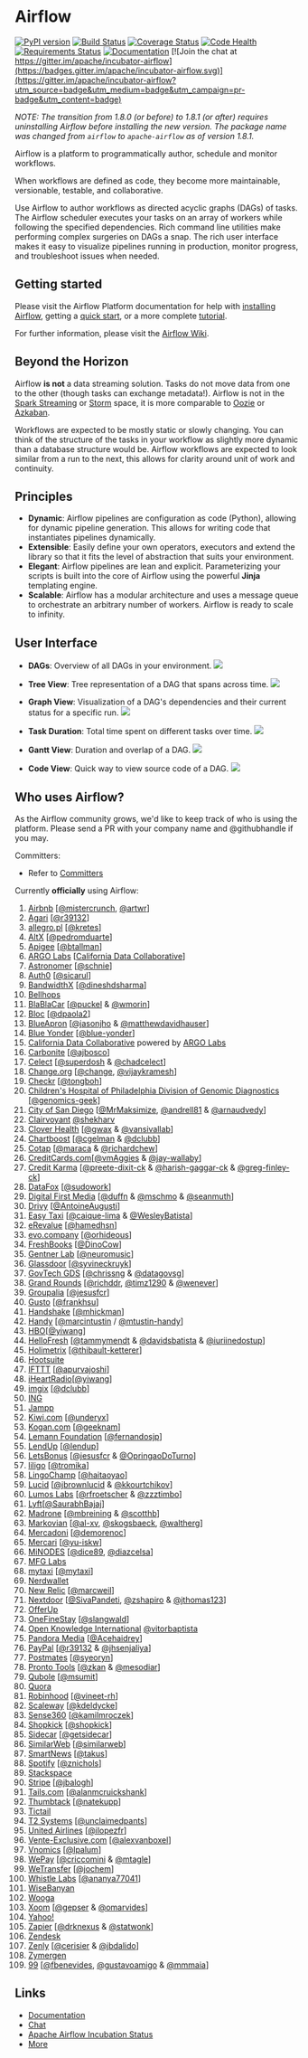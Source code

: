 # Airflow

[![PyPI version](https://badge.fury.io/py/apache-airflow.svg)](https://badge.fury.io/py/apache-airflow) [![Build Status](https://travis-ci.org/apache/incubator-airflow.svg)](https://travis-ci.org/apache/incubator-airflow) [![Coverage Status](https://img.shields.io/codecov/c/github/apache/incubator-airflow/master.svg)](https://codecov.io/github/apache/incubator-airflow?branch=master) [![Code Health](https://landscape.io/github/apache/incubator-airflow/master/landscape.svg?style=flat)](https://landscape.io/github/apache/incubator-airflow/master) [![Requirements Status](https://requires.io/github/apache/incubator-airflow/requirements.svg?branch=master)](https://requires.io/github/apache/incubator-airflow/requirements/?branch=master) [![Documentation](https://img.shields.io/badge/docs-pythonhosted-blue.svg)](http://pythonhosted.org/airflow/) [![Join the chat at https://gitter.im/apache/incubator-airflow](https://badges.gitter.im/apache/incubator-airflow.svg)](https://gitter.im/apache/incubator-airflow?utm_source=badge&utm_medium=badge&utm_campaign=pr-badge&utm_content=badge)

_NOTE: The transition from 1.8.0 (or before) to 1.8.1 (or after) requires uninstalling Airflow before installing the new version. The package name was changed from `airflow` to `apache-airflow` as of version 1.8.1._

Airflow is a platform to programmatically author, schedule and monitor workflows.

When workflows are defined as code, they become more maintainable, versionable, testable, and collaborative.

Use Airflow to author workflows as directed acyclic graphs (DAGs) of tasks. The Airflow scheduler executes your tasks on an array of workers while following the specified dependencies. Rich command line utilities make performing complex surgeries on DAGs a snap. The rich user interface makes it easy to visualize pipelines running in production, monitor progress, and troubleshoot issues when needed.

## Getting started

Please visit the Airflow Platform documentation for help with [installing Airflow](http://pythonhosted.org/airflow/installation.html), getting a [quick start](http://pythonhosted.org/airflow/start.html), or a more complete [tutorial](http://pythonhosted.org/airflow/tutorial.html).

For further information, please visit the [Airflow Wiki](https://cwiki.apache.org/confluence/display/AIRFLOW/Airflow+Home).

## Beyond the Horizon

Airflow **is not** a data streaming solution. Tasks do not move data from one to the other (though tasks can exchange metadata!). Airflow is not in the [Spark Streaming](http://spark.apache.org/streaming/) or [Storm](https://storm.apache.org/) space, it is more comparable to [Oozie](http://oozie.apache.org/) or [Azkaban](https://azkaban.github.io/).

Workflows are expected to be mostly static or slowly changing. You can think of the structure of the tasks in your workflow as slightly more dynamic than a database structure would be. Airflow workflows are expected to look similar from a run to the next, this allows for clarity around unit of work and continuity.

## Principles

- **Dynamic**: Airflow pipelines are configuration as code (Python), allowing for dynamic pipeline generation. This allows for writing code that instantiates pipelines dynamically.
- **Extensible**: Easily define your own operators, executors and extend the library so that it fits the level of abstraction that suits your environment.
- **Elegant**: Airflow pipelines are lean and explicit. Parameterizing your scripts is built into the core of Airflow using the powerful **Jinja** templating engine.
- **Scalable**: Airflow has a modular architecture and uses a message queue to orchestrate an arbitrary number of workers. Airflow is ready to scale to infinity.

## User Interface

- **DAGs**: Overview of all DAGs in your environment. ![](/docs/img/dags.png)

- **Tree View**: Tree representation of a DAG that spans across time. ![](/docs/img/tree.png)

- **Graph View**: Visualization of a DAG's dependencies and their current status for a specific run. ![](/docs/img/graph.png)

- **Task Duration**: Total time spent on different tasks over time. ![](/docs/img/duration.png)

- **Gantt View**: Duration and overlap of a DAG. ![](/docs/img/gantt.png)

- **Code View**: Quick way to view source code of a DAG. ![](/docs/img/code.png)

## Who uses Airflow?

As the Airflow community grows, we'd like to keep track of who is using the platform. Please send a PR with your company name and @githubhandle if you may.

Committers:

- Refer to [Committers](https://cwiki.apache.org/confluence/display/AIRFLOW/Committers)

Currently **officially** using Airflow:

1. [Airbnb](http://airbnb.io/) [[@mistercrunch](https://github.com/mistercrunch), [@artwr](https://github.com/artwr)]
2. [Agari](https://github.com/agaridata) [[@r39132](https://github.com/r39132)]
3. [allegro.pl](http://allegro.tech/) [[@kretes](https://github.com/kretes)]
4. [AltX](https://www.getaltx.com/about) [[@pedromduarte](https://github.com/pedromduarte)]
5. [Apigee](https://apigee.com) [[@btallman](https://github.com/btallman)]
6. [ARGO Labs](http://www.argolabs.org) [[California Data Collaborative](https://github.com/California-Data-Collaborative)]
7. [Astronomer](http://www.astronomer.io) [[@schnie](https://github.com/schnie)]
8. [Auth0](https://auth0.com) [[@sicarul](https://github.com/sicarul)]
9. [BandwidthX](http://www.bandwidthx.com) [[@dineshdsharma](https://github.com/dineshdsharma)]
10. [Bellhops](https://github.com/bellhops)
11. [BlaBlaCar](https://www.blablacar.com) [[@puckel](https://github.com/puckel) & [@wmorin](https://github.com/wmorin)]
12. [Bloc](https://www.bloc.io) [[@dpaola2](https://github.com/dpaola2)]
13. [BlueApron](https://www.blueapron.com) [[@jasonjho](https://github.com/jasonjho) & [@matthewdavidhauser](https://github.com/matthewdavidhauser)]
14. [Blue Yonder](http://www.blue-yonder.com) [[@blue-yonder](https://github.com/blue-yonder)]
15. [California Data Collaborative](https://github.com/California-Data-Collaborative) powered by [ARGO Labs](http://www.argolabs.org)
16. [Carbonite](https://www.carbonite.com) [[@ajbosco](https://github.com/ajbosco)]
17. [Celect](http://www.celect.com) [[@superdosh](https://github.com/superdosh) & [@chadcelect](https://github.com/chadcelect)]
18. [Change.org](https://www.change.org) [[@change](https://github.com/change), [@vijaykramesh](https://github.com/vijaykramesh)]
19. [Checkr](https://checkr.com) [[@tongboh](https://github.com/tongboh)]
20. [Children's Hospital of Philadelphia Division of Genomic Diagnostics](http://www.chop.edu/centers-programs/division-genomic-diagnostics) [[@genomics-geek]](https://github.com/genomics-geek/)
21. [City of San Diego](http://sandiego.gov) [[@MrMaksimize](https://github.com/mrmaksimize), [@andrell81](https://github.com/andrell81) & [@arnaudvedy](https://github.com/arnaudvedy)]
22. [Clairvoyant](https://clairvoyantsoft.com) [@shekharv](https://github.com/shekharv)
23. [Clover Health](https://www.cloverhealth.com) [[@gwax](https://github.com/gwax) & [@vansivallab](https://github.com/vansivallab)]
24. [Chartboost](https://www.chartboost.com) [[@cgelman](https://github.com/cgelman) & [@dclubb](https://github.com/dclubb)]
25. [Cotap](https://github.com/cotap/) [[@maraca](https://github.com/maraca) & [@richardchew](https://github.com/richardchew)]
26. [CreditCards.com](https://www.creditcards.com/)[[@vmAggies](https://github.com/vmAggies) & [@jay-wallaby](https://github.com/jay-wallaby)]
27. [Credit Karma](https://www.creditkarma.com/) [[@preete-dixit-ck](https://github.com/preete-dixit-ck) & [@harish-gaggar-ck](https://github.com/harish-gaggar-ck) & [@greg-finley-ck](https://github.com/greg-finley-ck)]
28. [DataFox](https://www.datafox.com/) [[@sudowork](https://github.com/sudowork)]
29. [Digital First Media](http://www.digitalfirstmedia.com/) [[@duffn](https://github.com/duffn) & [@mschmo](https://github.com/mschmo) & [@seanmuth](https://github.com/seanmuth)]
30. [Drivy](https://www.drivy.com) [[@AntoineAugusti](https://github.com/AntoineAugusti)]
31. [Easy Taxi](http://www.easytaxi.com/) [[@caique-lima](https://github.com/caique-lima) & [@WesleyBatista](https://github.com/WesleyBatista)]
32. [eRevalue](https://www.datamaran.com) [[@hamedhsn](https://github.com/hamedhsn)]
33. [evo.company](https://evo.company/) [[@orhideous](https://github.com/orhideous)]
34. [FreshBooks](https://github.com/freshbooks) [[@DinoCow](https://github.com/DinoCow)]
35. [Gentner Lab](http://github.com/gentnerlab) [[@neuromusic](https://github.com/neuromusic)]
36. [Glassdoor](https://github.com/Glassdoor) [[@syvineckruyk](https://github.com/syvineckruyk)]
37. [GovTech GDS](https://gds-gov.tech) [[@chrissng](https://github.com/chrissng) & [@datagovsg](https://github.com/datagovsg)]
38. [Grand Rounds](https://www.grandrounds.com/) [[@richddr](https://github.com/richddr), [@timz1290](https://github.com/timz1290) & [@wenever](https://github.com/@wenever)]
39. [Groupalia](http://es.groupalia.com) [[@jesusfcr](https://github.com/jesusfcr)]
40. [Gusto](https://gusto.com) [[@frankhsu](https://github.com/frankhsu)]
41. [Handshake](https://joinhandshake.com/) [[@mhickman](https://github.com/mhickman)]
42. [Handy](http://www.handy.com/careers/73115?gh_jid=73115&gh_src=o5qcxn) [[@marcintustin](https://github.com/marcintustin) / [@mtustin-handy](https://github.com/mtustin-handy)]
43. [HBO](http://www.hbo.com/)[[@yiwang](https://github.com/yiwang)]
44. [HelloFresh](https://www.hellofresh.com) [[@tammymendt](https://github.com/tammymendt) & [@davidsbatista](https://github.com/davidsbatista) & [@iuriinedostup](https://github.com/iuriinedostup)]
45. [Holimetrix](http://holimetrix.com/) [[@thibault-ketterer](https://github.com/thibault-ketterer)]
46. [Hootsuite](https://github.com/hootsuite)
47. [IFTTT](https://www.ifttt.com/) [[@apurvajoshi](https://github.com/apurvajoshi)]
48. [iHeartRadio](http://www.iheart.com/)[[@yiwang](https://github.com/yiwang)]
49. [imgix](https://www.imgix.com/) [[@dclubb](https://github.com/dclubb)]
50. [ING](http://www.ing.com/)
51. [Jampp](https://github.com/jampp)
52. [Kiwi.com](https://kiwi.com/) [[@underyx](https://github.com/underyx)]
53. [Kogan.com](https://github.com/kogan) [[@geeknam](https://github.com/geeknam)]
54. [Lemann Foundation](http://fundacaolemann.org.br) [[@fernandosjp](https://github.com/fernandosjp)]
55. [LendUp](https://www.lendup.com/) [[@lendup](https://github.com/lendup)]
56. [LetsBonus](http://www.letsbonus.com) [[@jesusfcr](https://github.com/jesusfcr) & [@OpringaoDoTurno](https://github.com/OpringaoDoTurno)]
57. [liligo](http://liligo.com/) [[@tromika](https://github.com/tromika)]
58. [LingoChamp](http://www.liulishuo.com/) [[@haitaoyao](https://github.com/haitaoyao)]
59. [Lucid](http://luc.id) [[@jbrownlucid](https://github.com/jbrownlucid) & [@kkourtchikov](https://github.com/kkourtchikov)]
60. [Lumos Labs](https://www.lumosity.com/) [[@rfroetscher](https://github.com/rfroetscher/) & [@zzztimbo](https://github.com/zzztimbo/)]
61. [Lyft](https://www.lyft.com/)[[@SaurabhBajaj](https://github.com/SaurabhBajaj)]
62. [Madrone](http://madroneco.com/) [[@mbreining](https://github.com/mbreining) & [@scotthb](https://github.com/scotthb)]
63. [Markovian](https://markovian.com/) [[@al-xv](https://github.com/al-xv), [@skogsbaeck](https://github.com/skogsbaeck), [@waltherg](https://github.com/waltherg)]
64. [Mercadoni](https://www.mercadoni.com.co) [[@demorenoc](https://github.com/demorenoc)]
65. [Mercari](http://www.mercari.com/) [[@yu-iskw](https://github.com/yu-iskw)]
66. [MiNODES](https://www.minodes.com) [[@dice89](https://github.com/dice89), [@diazcelsa](https://github.com/diazcelsa)]
67. [MFG Labs](https://github.com/MfgLabs)
68. [mytaxi](https://mytaxi.com) [[@mytaxi](https://github.com/mytaxi)]
69. [Nerdwallet](https://www.nerdwallet.com)
70. [New Relic](https://www.newrelic.com) [[@marcweil](https://github.com/marcweil)]
71. [Nextdoor](https://nextdoor.com) [[@SivaPandeti](https://github.com/SivaPandeti), [@zshapiro](https://github.com/zshapiro) & [@jthomas123](https://github.com/jthomas123)]
72. [OfferUp](https://offerupnow.com)
73. [OneFineStay](https://www.onefinestay.com) [[@slangwald](https://github.com/slangwald)]
74. [Open Knowledge International](https://okfn.org) [@vitorbaptista](https://github.com/vitorbaptista)
75. [Pandora Media](https://www.pandora.com/) [[@Acehaidrey](https://github.com/Acehaidrey)]
76. [PayPal](https://www.paypal.com/) [[@r39132](https://github.com/r39132) & [@jhsenjaliya](https://github.com/jhsenjaliya)]
77. [Postmates](http://www.postmates.com) [[@syeoryn](https://github.com/syeoryn)]
78. [Pronto Tools](http://www.prontotools.io/) [[@zkan](https://github.com/zkan) & [@mesodiar](https://github.com/mesodiar)]
79. [Qubole](https://qubole.com) [[@msumit](https://github.com/msumit)]
80. [Quora](https://www.quora.com/)
81. [Robinhood](https://robinhood.com) [[@vineet-rh](https://github.com/vineet-rh)]
82. [Scaleway](https://scaleway.com) [[@kdeldycke](https://github.com/kdeldycke)]
83. [Sense360](https://github.com/Sense360) [[@kamilmroczek](https://github.com/KamilMroczek)]
84. [Shopkick](https://shopkick.com/) [[@shopkick](https://github.com/shopkick)]
85. [Sidecar](https://hello.getsidecar.com/) [[@getsidecar](https://github.com/getsidecar)]
86. [SimilarWeb](https://www.similarweb.com/) [[@similarweb](https://github.com/similarweb)]
87. [SmartNews](https://www.smartnews.com/) [[@takus](https://github.com/takus)]
88. [Spotify](https://github.com/spotify) [[@znichols](https://github.com/znichols)]
89. [Stackspace](https://beta.stackspace.io/)
90. [Stripe](https://stripe.com) [[@jbalogh](https://github.com/jbalogh)]
91. [Tails.com](https://tails.com/) [[@alanmcruickshank](https://github.com/alanmcruickshank)]
92. [Thumbtack](https://www.thumbtack.com/) [[@natekupp](https://github.com/natekupp)]
93. [Tictail](https://tictail.com/)
94. [T2 Systems](http://t2systems.com) [[@unclaimedpants](https://github.com/unclaimedpants)]
95. [United Airlines](https://www.united.com/) [[@ilopezfr](https://github.com/ilopezfr)]
96. [Vente-Exclusive.com](http://www.vente-exclusive.com/) [[@alexvanboxel](https://github.com/alexvanboxel)]
97. [Vnomics](https://github.com/vnomics) [[@lpalum](https://github.com/lpalum)]
98. [WePay](http://www.wepay.com) [[@criccomini](https://github.com/criccomini) & [@mtagle](https://github.com/mtagle)]
99. [WeTransfer](https://github.com/WeTransfer) [[@jochem](https://github.com/jochem)]
100. [Whistle Labs](http://www.whistle.com) [[@ananya77041](https://github.com/ananya77041)]
101. [WiseBanyan](https://wisebanyan.com/)
102. [Wooga](https://www.wooga.com/)
103. [Xoom](https://www.xoom.com/india/send-money) [[@gepser](https://github.com/gepser) & [@omarvides](https://github.com/omarvides)]
104. [Yahoo!](https://www.yahoo.com/)
105. [Zapier](https://www.zapier.com) [[@drknexus](https://github.com/drknexus) & [@statwonk](https://github.com/statwonk)]
106. [Zendesk](https://www.github.com/zendesk)
107. [Zenly](https://zen.ly) [[@cerisier](https://github.com/cerisier) & [@jbdalido](https://github.com/jbdalido)]
108. [Zymergen](https://www.zymergen.com/)
109. [99](https://99taxis.com) [[@fbenevides](https://github.com/fbenevides), [@gustavoamigo](https://github.com/gustavoamigo) & [@mmmaia](https://github.com/mmmaia)]

## Links

- [Documentation](http://airflow.incubator.apache.org/)
- [Chat](https://gitter.im/apache/incubator-airflow)
- [Apache Airflow Incubation Status](http://incubator.apache.org/projects/airflow.html)
- [More](https://cwiki.apache.org/confluence/display/AIRFLOW/Airflow+Links)

